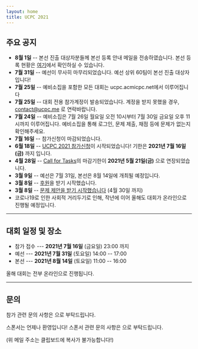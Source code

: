 ```yaml
---
layout: home
title: UCPC 2021
---
```


## 주요 공지
- **8월 1일** -- 본선 진출 대상자분들께 본선 등록 안내 메일을 전송하였습니다. 본선 등록 현황은 [여기](https://docs.google.com/spreadsheets/u/6/d/e/2PACX-1vR-MRiCs94yYMasoHWXGVpcFoA20A_hBBrEh-5K4dA9x-hWEuCMeG3Pt9IyiWyVTn6bbaGy8G8NfVpB/pubhtml?gid=0&single=true)에서 확인하실 수 있습니다.
- **7월 31일** -- 예선이 무사히 마무리되었습니다. 예선 상위 60팀이 본선 진출 대상자 입니다!
- **7월 25일** -- 예비소집을 포함한 모든 대회는 ucpc.acmicpc.net에서 이루어집니다
- **7월 25일** -- 대회 전용 참가계정이 발송되었습니다. 계정을 받지 못했을 경우, contact@ucpc.me 로 연락바랍니다.
- **7월 24일** -- 예비소집은 7월 26일 월요일 오전 10시부터 7월 30일 금요일 오후 11시까지 이루어집니다. 예비소집을 통해 로그인, 문제 제출, 채점 등에 문제가 없는지 확인해주세요.
- **7월 16일** -- 참가신청이 마감되었습니다.
- **6월 18일** -- [UCPC 2021 참가신청](https://ucpc.me/about/)이 시작되었습니다! 기한은 **2021년 7월 16일(금)** 까지 입니다.
- **4월 28일** -- [Call for Tasks](https://ucpc.me/tasks/)의 마감기한이 **2021년 5월 21일(금)** 으로 연장되었습니다.
- **3월 9일** -- 예선은 7월 31일, 본선은 8월 14일에 개최될 예정입니다.
- **3월 8일** -- [후원](https://ucpc.me/sponsor/)을 받기 시작했습니다.
- **3월 8일** -- [문제 제안을 받기 시작했습니다](https://ucpc.me/tasks/) (4월 30일 까지)
- 코로나19로 인한 사회적 거리두기로 인해, 작년에 이어 올해도 대회가 온라인으로 진행될 예정입니다.

---

## 대회 일정 및 장소

 * 참가 접수 --- **2021년 7월 16일** (금요일) 23:00 까지
 * 예선 --- **2021년 7월 31일** (토요일) 14:00 -- 17:00
 * 본선 --- **2021년 8월 14일** (토요일) 11:00 -- 16:00

올해 대회는 전부 온라인으로 진행됩니다.

---

## 문의

참가 관련 문의 사항은 <a href="#" class="mail-address" data-name="contact" data-domain="ucpc" data-tld="me" onclick="window.location.href = 'mailto:' + this.dataset.name + '@' + this.dataset.domain + '.' + this.dataset.tld"></a>으로 부탁드립니다.

스폰서는 언제나 환영입니다! 스폰서 관련 문의 사항은 <a href="#" class="mail-address" data-name="sponsor" data-domain="ucpc" data-tld="me" onclick="window.location.href = 'mailto:' + this.dataset.name + '@' + this.dataset.domain + '.' + this.dataset.tld"></a>으로 부탁드립니다.

(위 메일 주소는 클립보드에 복사가 불가능합니다!)
